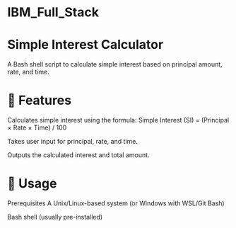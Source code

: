 # IBM_Full_Stack

# Simple Interest Calculator
A Bash shell script to calculate simple interest based on principal amount, rate, and time.

# 📌 Features
Calculates simple interest using the formula:
Simple Interest (SI) = (Principal × Rate × Time) / 100

Takes user input for principal, rate, and time.

Outputs the calculated interest and total amount.

# 🚀 Usage
Prerequisites
A Unix/Linux-based system (or Windows with WSL/Git Bash)

Bash shell (usually pre-installed)
